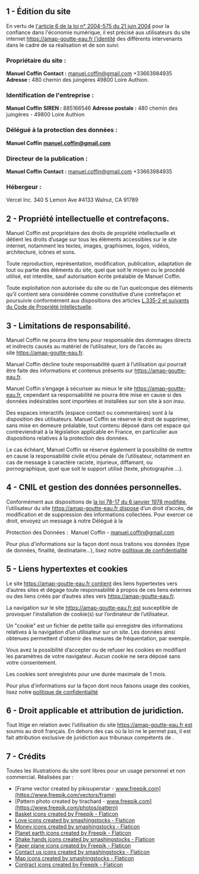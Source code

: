 ## 1 - Édition du site

En vertu de [l'article 6 de la loi n° 2004-575 du 21 juin 2004](https://www.legifrance.gouv.fr/affichTexte.do?cidTexte=JORFTEXT000000801164#LEGIARTI000042038977) pour la confiance dans l'économie numérique, il est précisé aux utilisateurs du site internet https://amap-goutte-eau.fr l'identité des différents intervenants dans le cadre de sa réalisation et de son suivi:

### Propriétaire du site :

**Manuel Coffin**
**Contact :**
manuel.coffin@gmail.com
+33663984935
**Adresse :** 480 chemin des juingères 49800 Loire Authion.

### Identification de l'entreprise :

**Manuel Coffin**
**SIREN :** 885166546
**Adresse postale :** 480 chemin des juingères - 49800 Loire Authion

### Délégué à la protection des données :

**Manuel Coffin**
**manuel.coffin@gmail.com**

### Directeur de la publication :

**Manuel Coffin**
**Contact :**
manuel.coffin@gmail.com
+33663984935

### Hébergeur : 

Vercel Inc.
340 S Lemon Ave #4133
Walnut, CA 91789

## 2 - Propriété intellectuelle et contrefaçons.

Manuel Coffin est propriétaire des droits de propriété intellectuelle et détient les droits d’usage sur tous les éléments accessibles sur le site internet, notamment les textes, images, graphismes, logos, vidéos, architecture, icônes et sons.

Toute reproduction, représentation, modification, publication, adaptation de tout ou partie des éléments du site, quel que soit le moyen ou le procédé utilisé, est interdite, sauf autorisation écrite préalable de Manuel Coffin.

Toute exploitation non autorisée du site ou de l’un quelconque des éléments qu’il contient sera considérée comme constitutive d’une contrefaçon et poursuivie conformément aux dispositions des articles [L.335-2 et suivants du Code de Propriété Intellectuelle](https://www.legifrance.gouv.fr/affichCodeArticle.do?idArticle=LEGIARTI000032655082&cidTexte=LEGITEXT000006069414&dateTexte=20160605).

## 3 - Limitations de responsabilité.

Manuel Coffin ne pourra être tenu pour responsable des dommages directs et indirects causés au matériel de l’utilisateur, lors de l’accès au site https://amap-goutte-eau.fr.

Manuel Coffin décline toute responsabilité quant à l’utilisation qui pourrait être faite des informations et contenus présents sur https://amap-goutte-eau.fr.

Manuel Coffin s’engage à sécuriser au mieux le site https://amap-goutte-eau.fr, cependant sa responsabilité ne pourra être mise en cause si des données indésirables sont importées et installées sur son site à son insu.

Des espaces interactifs (espace contact ou commentaires) sont à la disposition des utilisateurs. Manuel Coffin se réserve le droit de supprimer, sans mise en demeure préalable, tout contenu déposé dans cet espace qui contreviendrait à la législation applicable en France, en particulier aux dispositions relatives à la protection des données.

Le cas échéant, Manuel Coffin se réserve également la possibilité de mettre en cause la responsabilité civile et/ou pénale de l’utilisateur, notamment en cas de message à caractère raciste, injurieux, diffamant, ou pornographique, quel que soit le support utilisé (texte, photographie …).

## 4 - CNIL et gestion des données personnelles.

Conformément aux dispositions de [la loi 78-17 du 6 janvier 1978 modifiée](https://www.legifrance.gouv.fr/affichTexte.do?cidTexte=JORFTEXT000000886460), l’utilisateur du site https://amap-goutte-eau.fr dispose d’un droit d’accès, de modification et de suppression des informations collectées. Pour exercer ce droit, envoyez un message à notre Délégué à la

Protection des Données : 
Manuel Coffin - manuel.coffin@gmail.com

Pour plus d'informations sur la façon dont nous traitons vos données (type de données, finalité, destinataire...), lisez notre [politique de confidentialité](https://amap-goutte-eau.fr/politique-confidentialite)

## 5 - Liens hypertextes et cookies

Le site https://amap-goutte-eau.fr contient des liens hypertextes vers d’autres sites et dégage toute responsabilité à propos de ces liens externes ou des liens créés par d’autres sites vers https://amap-goutte-eau.fr.

La navigation sur le site https://amap-goutte-eau.fr est susceptible de provoquer l’installation de cookie(s) sur l’ordinateur de l’utilisateur.

Un "cookie" est un fichier de petite taille qui enregistre des informations relatives à la navigation d’un utilisateur sur un site. Les données ainsi obtenues permettent d'obtenir des mesures de fréquentation, par exemple.

Vous avez la possibilité d’accepter ou de refuser les cookies en modifiant les paramètres de votre navigateur. Aucun cookie ne sera déposé sans votre consentement.

Les cookies sont enregistrés pour une durée maximale de 1 mois.

Pour plus d'informations sur la façon dont nous faisons usage des cookies, lisez notre [politique de confidentialité](https://amap-goutte-eau.fr/politique-confidentialite)

## 6 - Droit applicable et attribution de juridiction.

Tout litige en relation avec l’utilisation du site https://amap-goutte-eau.fr est soumis au droit français. En dehors des cas où la loi ne le permet pas, il est fait attribution exclusive de juridiction aux tribunaux compétents de .

## 7 - Crédits

Toutes les illustrations du site sont libres pour un usage personnel et non commercial.
Réalisées par :

- [Frame vector created by pikisuperstar - www.freepik.com](https://www.freepik.com/vectors/frame)
- [Pattern photo created by tirachard - www.freepik.com](https://www.freepik.com/photos/pattern)
- [Basket icons created by Freepik - Flaticon](https://www.flaticon.com/free-icons/basket")
- [Love icons created by smashingstocks - Flaticon](https://www.flaticon.com/free-icons/love")
- [Money icons created by smashingstocks - Flaticon](https://www.flaticon.com/free-icons/money")
- [Planet earth icons created by Freepik - Flaticon](https://www.flaticon.com/free-icons/planet-earth")
- [Shake hands icons created by smashingstocks - Flaticon](https://www.flaticon.com/free-icons/shake-hands")
- [Paper plane icons created by Freepik - Flaticon](https://www.flaticon.com/free-icons/paper-plane")
- [Contact us icons created by smashingstocks - Flaticon](https://www.flaticon.com/free-icons/contact-us")
- [Map icons created by smashingstocks - Flaticon](https://www.flaticon.com/free-icons/map")
- [Contract icons created by Freepik - Flaticon](https://www.flaticon.com/free-icons/contract")
